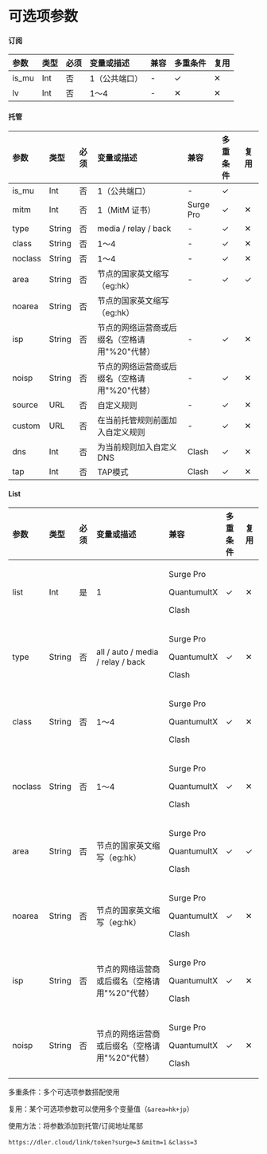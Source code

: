 # 可选项参数

#### 订阅

| 参数 | 类型 | 必须 | 变量或描述 | 兼容 | 多重条件 | 复用 |
| :--- | :--- | :--- | :--- | :--- | :--- | :--- |
| is\_mu | Int | 否 | 1（公共端口） | - | ✓ | ✕ |
| lv | Int | 否 | 1～4 | - | ✕ | ✕ |

#### 托管

| 参数 | 类型 | 必须 | 变量或描述 | 兼容 | 多重条件 | 复用 |
| :--- | :--- | :--- | :--- | :--- | :--- | :--- |
| is\_mu | Int | 否 | 1（公共端口） | - | ✓ |  |
| mitm | Int | 否 | 1（MitM 证书） | Surge Pro | ✓ | ✕ |
| type | String | 否 | media / relay / back | - | ✓ | ✕ |
| class | String | 否 | 1～4 | - | ✓ | ✕ |
| noclass | String | 否 | 1～4 | - | ✓ | ✕ |
| area | String | 否 | 节点的国家英文缩写（eg:hk） | - | ✓ | ✓ |
| noarea | String | 否 | 节点的国家英文缩写（eg:hk） |  |  |  |
| isp | String | 否 | 节点的网络运营商或后缀名（空格请用"%20"代替） | - | ✓ | ✕ |
| noisp | String | 否 | 节点的网络运营商或后缀名（空格请用"%20"代替） | - | ✓ | ✕ |
| source | URL | 否 | 自定义规则 | - | ✓ | ✕ |
| custom | URL | 否 | 在当前托管规则前面加入自定义规则 | - | ✓ | ✕ |
| dns | Int | 否 | 为当前规则加入自定义DNS | Clash | ✓ | ✕ |
| tap | Int | 否 | TAP模式 | Clash | ✓ | ✕ |

#### List

<table>
  <thead>
    <tr>
      <th style="text-align:left">&#x53C2;&#x6570;</th>
      <th style="text-align:left">&#x7C7B;&#x578B;</th>
      <th style="text-align:left">&#x5FC5;&#x987B;</th>
      <th style="text-align:left">&#x53D8;&#x91CF;&#x6216;&#x63CF;&#x8FF0;</th>
      <th style="text-align:left">&#x517C;&#x5BB9;</th>
      <th style="text-align:left">&#x591A;&#x91CD;&#x6761;&#x4EF6;</th>
      <th style="text-align:left">&#x590D;&#x7528;</th>
    </tr>
  </thead>
  <tbody>
    <tr>
      <td style="text-align:left">list</td>
      <td style="text-align:left">Int</td>
      <td style="text-align:left">&#x662F;</td>
      <td style="text-align:left">1</td>
      <td style="text-align:left">
        <p>Surge Pro</p>
        <p>QuantumultX</p>
        <p>Clash</p>
      </td>
      <td style="text-align:left">&#x2713;</td>
      <td style="text-align:left">&#x2715;</td>
    </tr>
    <tr>
      <td style="text-align:left">type</td>
      <td style="text-align:left">String</td>
      <td style="text-align:left">&#x5426;</td>
      <td style="text-align:left">all / auto / media / relay / back</td>
      <td style="text-align:left">
        <p>Surge Pro</p>
        <p>QuantumultX</p>
        <p>Clash</p>
      </td>
      <td style="text-align:left">&#x2713;</td>
      <td style="text-align:left">&#x2715;</td>
    </tr>
    <tr>
      <td style="text-align:left">class</td>
      <td style="text-align:left">String</td>
      <td style="text-align:left">&#x5426;</td>
      <td style="text-align:left">1&#xFF5E;4</td>
      <td style="text-align:left">
        <p>Surge Pro</p>
        <p>QuantumultX</p>
        <p>Clash</p>
      </td>
      <td style="text-align:left">&#x2713;</td>
      <td style="text-align:left">&#x2715;</td>
    </tr>
    <tr>
      <td style="text-align:left">noclass</td>
      <td style="text-align:left">String</td>
      <td style="text-align:left">&#x5426;</td>
      <td style="text-align:left">1&#xFF5E;4</td>
      <td style="text-align:left">
        <p>Surge Pro</p>
        <p>QuantumultX</p>
        <p>Clash</p>
      </td>
      <td style="text-align:left">&#x2713;</td>
      <td style="text-align:left">&#x2715;</td>
    </tr>
    <tr>
      <td style="text-align:left">area</td>
      <td style="text-align:left">String</td>
      <td style="text-align:left">&#x5426;</td>
      <td style="text-align:left">&#x8282;&#x70B9;&#x7684;&#x56FD;&#x5BB6;&#x82F1;&#x6587;&#x7F29;&#x5199;&#xFF08;eg:hk&#xFF09;</td>
      <td
      style="text-align:left">
        <p>Surge Pro</p>
        <p>QuantumultX</p>
        <p>Clash</p>
        </td>
        <td style="text-align:left">&#x2713;</td>
        <td style="text-align:left">&#x2713;</td>
    </tr>
    <tr>
      <td style="text-align:left">noarea</td>
      <td style="text-align:left">String</td>
      <td style="text-align:left">&#x5426;</td>
      <td style="text-align:left">&#x8282;&#x70B9;&#x7684;&#x56FD;&#x5BB6;&#x82F1;&#x6587;&#x7F29;&#x5199;&#xFF08;eg:hk&#xFF09;</td>
      <td
      style="text-align:left">
        <p>Surge Pro</p>
        <p>QuantumultX</p>
        <p>Clash</p>
        </td>
        <td style="text-align:left">&#x2713;</td>
        <td style="text-align:left">&#x2715;</td>
    </tr>
    <tr>
      <td style="text-align:left">isp</td>
      <td style="text-align:left">String</td>
      <td style="text-align:left">&#x5426;</td>
      <td style="text-align:left">&#x8282;&#x70B9;&#x7684;&#x7F51;&#x7EDC;&#x8FD0;&#x8425;&#x5546;&#x6216;&#x540E;&#x7F00;&#x540D;&#xFF08;&#x7A7A;&#x683C;&#x8BF7;&#x7528;&quot;%20&quot;&#x4EE3;&#x66FF;&#xFF09;</td>
      <td
      style="text-align:left">
        <p>Surge Pro</p>
        <p>QuantumultX</p>
        <p>Clash</p>
        </td>
        <td style="text-align:left">&#x2713;</td>
        <td style="text-align:left">&#x2715;</td>
    </tr>
    <tr>
      <td style="text-align:left">noisp</td>
      <td style="text-align:left">String</td>
      <td style="text-align:left">&#x5426;</td>
      <td style="text-align:left">&#x8282;&#x70B9;&#x7684;&#x7F51;&#x7EDC;&#x8FD0;&#x8425;&#x5546;&#x6216;&#x540E;&#x7F00;&#x540D;&#xFF08;&#x7A7A;&#x683C;&#x8BF7;&#x7528;&quot;%20&quot;&#x4EE3;&#x66FF;&#xFF09;</td>
      <td
      style="text-align:left">
        <p>Surge Pro</p>
        <p>QuantumultX</p>
        <p>Clash</p>
        </td>
        <td style="text-align:left">&#x2713;</td>
        <td style="text-align:left">&#x2715;</td>
    </tr>
  </tbody>
</table>多重条件：多个可选项参数搭配使用

复用：某个可选项参数可以使用多个变量值（`&area=hk+jp`）



使用方法：将参数添加到托管/订阅地址尾部

`https://dler.cloud/link/token?surge=3` `&mitm=1` `&class=3`

